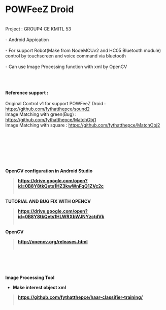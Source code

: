 <H1>POWFeeZ Droid</H1><br>
Project : GROUP4 CE KMITL 53<br><br>
- Android Appication<br><br>
- For support Robot(Make from NodeMCUv2 and HC05 Bluetooth module) control by touchscreen and voice command via bluetooth<br><br>
- Can use Image Processing function with xml by OpenCV<br>
<br><br><br>

 <B>Reference support : </B><br><br>
 Original Control v1 for support POWFeeZ Droid : https://github.com/fythatthepce/sound2<br>
 Image Matching with green(Bug) : https://github.com/fythatthepce/MatchObj1<br>
 Image Matching with square : https://github.com/fythatthepce/MatchObj2<br>
 
 <br><br>
 
<br>
<br>
<br>

<B>OpenCV configuration in Android Studio<B><br>
 > https://drive.google.com/open?id=0B8Y8tkQets1HZ3kwWnFqQ1ZVc2c<br><br>
 
<B>TUTORIAL AND BUG FIX WITH OPENCV<B><br>
 > https://drive.google.com/open?id=0B8Y8tkQets1HLWRXbWJNYzctdVk<br><br>

<B>OpenCV<B><br>
 > http://opencv.org/releases.html<br><br>
  
<BR><BR><BR>
 
<B>Image Processing Tool<B><br>
  - Make interest object xml<br>
 > https://github.com/fythatthepce/haar-classifier-training/<br><br>
  
